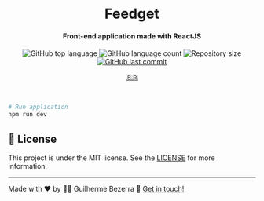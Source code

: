 <h1 align="center">
    <br>
    Feedget
</h1>

<h4 align="center">
  Front-end application made with ReactJS
</h4>

<p align="center">
  <img alt="GitHub top language" src="https://img.shields.io/github/languages/top/gbdsantos/reactjs-rocketseat-nlw-return.svg">

  <img alt="GitHub language count" src="https://img.shields.io/github/languages/count/gbdsantos/reactjs-rocketseat-nlw-return.svg">

  <img alt="Repository size" src="https://img.shields.io/github/repo-size/gbdsantos/reactjs-rocketseat-nlw-return.svg">

  <a href="https://github.com/gbdsantos/reactjs-rocketseat-nlw-return/commits/master">
    <img alt="GitHub last commit" src="https://img.shields.io/github/last-commit/gbdsantos/reactjs-rocketseat-nlw-return.svg">
  </a>
</p>

<p align="center">
  <a href="https://github.com/gbdsantos/reactjs-rocketseat-nlw-return/blob/master/README-PT-BR.md">
    🇧🇷
  </a>
</p>

<br />

```Bash
# Run application
npm run dev
```

## :memo: License
This project is under the MIT license. See the [LICENSE](https://github.com/gbdsantos/nodejs-rocketseat-nlw-return/blob/master/LICENSE) for more information.

---
Made with ♥ by :man_astronaut: Guilherme Bezerra :wave: [Get in touch!](https://www.linkedin.com/in/gbdsantos/)